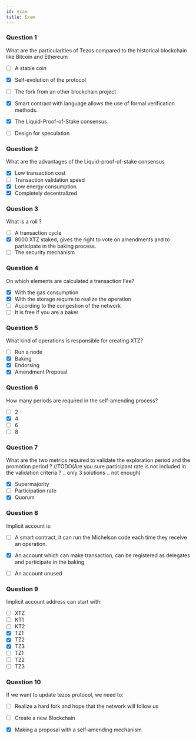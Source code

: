 ```yaml
---
id: exam
title: Exam
---
```


### Question 1

What are the particularities of Tezos compared to the historical blockchain like Bitcoin and Ethereum

- [ ] A stable coin
- [x] Self-evolution of the protocol
- [ ] The fork from an other blockchain project
- [x] Smart contract with  language allows the use of formal verification methods.
- [x] The Liquid-Proof-of-Stake consensus
- [ ] Design for speculation


### Question 2

What are the advantages of the Liquid-proof-of-stake consensus 

- [x] Low transaction cost
- [ ] Transaction validation speed
- [x] Low energy consumption
- [x] Completely decentralized

### Question 3

What is a roll ?

- [ ] A transaction cycle
- [X] 8000 XTZ staked, gives the right to vote on amendments and to participate in the baking process.
- [ ] The security mechanism 

### Question 4

On which elements are calculated a transaction Fee?

- [X] With the gas consumption
- [X] With the storage require to realize the operation
- [ ] According to the congestion of the network
- [ ] It is free if you are a baker

### Question 5
What kind of operations is responsible for creating XTZ?

- [ ] Run a node
- [X] Baking
- [X] Endorsing
- [X] Amendment Proposal

### Question 6

How many periods are required in the self-amending process?

- [ ] 2
- [X] 4
- [ ] 6
- [ ] 8

### Question 7

What are the two metrics required to validate the exploration period and the promotion period ? //TODO(Are you sure participant rate is not included in the validation criteria ? .. only 3 solutions .. not enough)

- [x] Supermajority
- [ ] Participation rate
- [x] Quorum 

### Question 8

Implicit account is:

- [ ] A smart contract, it can run the Michelson code each time they receive an operation.
- [X] An account which can make transaction, can be registered as delegates and participate in the baking 
- [ ] An account unused 


### Question 9

Implicit account address can start with:

- [ ] XTZ
- [ ] KT1
- [ ] KT2
- [X] TZ1
- [X] TZ2
- [X] TZ3
- [ ] TZ1
- [ ] TZ2
- [ ] TZ3

### Question 10

If we want to update tezos protocol, we need to:

- [ ] Realize a hard fork and hope that the network will follow us
- [ ] Create a new Blockchain
- [X] Making a proposal with a self-amending mechanism


